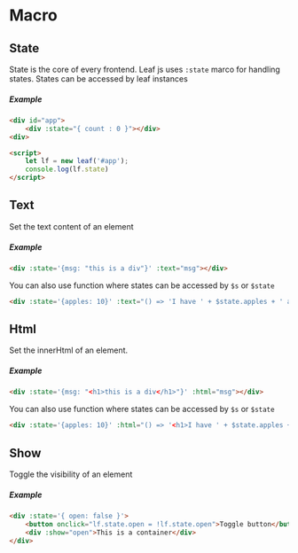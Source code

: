 # Macro



## State
State is the core of every frontend. Leaf js uses `:state` marco for handling states.
States can be accessed by leaf instances

##### Example 
```html
<div id="app">
    <div :state="{ count : 0 }"></div>
<div>

<script>
    let lf = new leaf('#app');
    console.log(lf.state)
</script>
```

## Text
Set the text content of an element

##### Example 

```html
<div :state='{msg: "this is a div"}' :text="msg"></div>
```

You can also use function where states can be accessed by `$s` or `$state`

```html
<div :state='{apples: 10}' :text="() => 'I have ' + $state.apples + ' apples'"></div>
```



## Html
Set the innerHtml of an element.

##### Example 

```html
<div :state='{msg: "<h1>this is a div</h1>"}' :html="msg"></div>
```

You can also use function where states can be accessed by `$s` or `$state`

```html
<div :state='{apples: 10}' :html="() => '<h1>I have ' + $state.apples + ' apples</h1>'"></div>
```



## Show
Toggle the visibility of an element

##### Example

```html
<div :state='{ open: false }'>
    <button onclick="lf.state.open = !lf.state.open">Toggle button</button>
    <div :show="open">This is a container</div>
</div>
```
